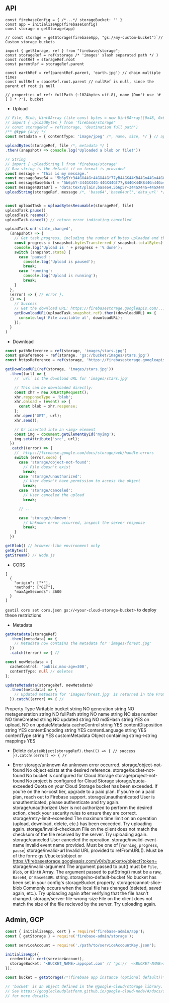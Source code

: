 ## API
```
const firebaseConfig = { /*...*/ storageBucket: '' }
const app = initializeApp(firebaseConfig)
const storage = getStorage(app)

// const storage = getStorage(firebaseApp, "gs://my-custom-bucket")`// Custom storage buckets

import { getStorage, ref } from "firebase/storage";
const storageRef = ref(storage /* 'images' slash separated path */ )
const rootRef = storageRef.root
const parentRsf = storageRef.parent

const earthRef = ref(parentRef.parent, 'earth.jpg') // chain multiple times
const nullRef = spaceRef.root.parent // nullRef is null, since the parent of root is null

// properties of ref: fullPath (~1024bytes utf-8), name (Don't use '# [ ] * ?'), bucket

```
- Upload
```ts
// File, Blob, Uint8Array (like const bytes = new Uint8Array([0x48, 0x65, 0x6c, 0x6c, 0x6f, 0x2c, 0x20, 0x77, 0x6f, 0x72, 0x6c, 0x64, 0x21]);)
// import { uploadBytes } from 'firebase/storage'
// const storageRef = ref(storage, 'destination full path')
/** @type {any} */
const metadata = { contentType: 'image/jpeg' /*, name, size, */ } // application/octet-stream is added if no ext

uploadBytes(storageRef, file /*, metadata */ )
.then((snapshot) => console.log('Uploaded a blob or file!'))

// String
// import { uploadString } from 'firebase/storage'
// Raw string is the default if no format is provided
const message = 'This is my message.'
const messageBase64 = '5b6p5Y+344GX44G+44GX44Gf77yB44GK44KB44Gn44Go44GG77yB'
const messageBase64url = '5b6p5Y-344GX44G-44GX44Gf77yB44GK44KB44Gn44Go44GG77yB'
const message4DataUrl = 'data:text/plain;base64,5b6p5Y+344GX44G+44GX44Gf77yB44GK44KB44Gn44Go44GG77yB'
uploadString(storageRef, message /*, 'base64','base64url','data_url' */ )


const uploadTask = uploadBytesResumable(storageRef, file)
uploadTask.pause()
uploadTask.resume()
uploadTask.cancel() // return error indicating cancelled

uploadTask.on('state_changed', 
  (snapshot) => {
    // Get task progress, including the number of bytes uploaded and the total number of bytes to be uploaded
    const progress = (snapshot.bytesTransferred / snapshot.totalBytes) * 100;
    console.log('Upload is ' + progress + '% done');
    switch (snapshot.state) {
      case 'paused':
        console.log('Upload is paused');
        break;
      case 'running':
        console.log('Upload is running');
        break;
    }
  }, 
  (error) => { // error }, 
  () => {
    // Success
    // Get the download URL: https://firebasestorage.googleapis.com/...
    getDownloadURL(uploadTask.snapshot.ref).then((downloadURL) => {
      console.log('File available at', downloadURL);
    });
  }
)

```

- Download
```ts
const pathReference = ref(storage, 'images/stars.jpg')
const gsReference = ref(storage, 'gs://bucket/images/stars.jpg')
const httpsReference = ref(storage, 'https://firebasestorage.googleapis.com/b/bucket/o/images%20stars.jpg') // URL escaped

getDownloadURL(ref(storage, 'images/stars.jpg'))
  .then((url) => {
    // `url` is the download URL for 'images/stars.jpg'

    // This can be downloaded directly:
    const xhr = new XMLHttpRequest();
    xhr.responseType = 'blob';
    xhr.onload = (event) => {
      const blob = xhr.response;
    };
    xhr.open('GET', url);
    xhr.send();

    // Or inserted into an <img> element
    const img = document.getElementById('myimg');
    img.setAttribute('src', url);
  })
  .catch((error) => { 
    //  https://firebase.google.com/docs/storage/web/handle-errors
    switch (error.code) {
      case 'storage/object-not-found':
        // File doesn't exist
        break;
      case 'storage/unauthorized':
        // User doesn't have permission to access the object
        break;
      case 'storage/canceled':
        // User canceled the upload
        break;

      // ...

      case 'storage/unknown':
        // Unknown error occurred, inspect the server response
        break;
    }
  })

getBlob() // browser-like environment only
getBytes() 
getStream() // Node.js
```

- CORS
```cors.json:
[
  {
    "origin": ["*"],
    "method": ["GET"],
    "maxAgeSeconds": 3600
  }
]
```
`gsutil cors set cors.json gs://<your-cloud-storage-bucket>` to deploy these restrictions

- Metadata
```ts
getMetadata(storageRef)
  .then((metadata) => {
    // Metadata now contains the metadata for 'images/forest.jpg'
  })
  .catch((error) => { // 

const newMetadata = {
  cacheControl: 'public,max-age=300',
  contentType: null // deletes
};

updateMetadata(storageRef, newMetadata)
  .then((metadata) => {
    // Updated metadata for 'images/forest.jpg' is returned in the Promise
  }).catch((error) => { // 

```
Property	Type	Writable
bucket	string	NO
generation	string	NO
metageneration	string	NO
fullPath	string	NO
name	string	NO
size	number	NO
timeCreated	string	NO
updated	string	NO
md5Hash	string	YES on upload, NO on updateMetadata
cacheControl	string	YES
contentDisposition	string	YES
contentEncoding	string	YES
contentLanguage	string	YES
contentType	string	YES
customMetadata	Object containing string->string mappings	YES

- Delete `deleteObject(storageRef).then(() => { // success }).catch((error) => { //`

- Error
storage/unknown	An unknown error occurred.
storage/object-not-found	No object exists at the desired reference.
storage/bucket-not-found	No bucket is configured for Cloud Storage
storage/project-not-found	No project is configured for Cloud Storage
storage/quota-exceeded	Quota on your Cloud Storage bucket has been exceeded. If you're on the no-cost tier, upgrade to a paid plan. If you're on a paid plan, reach out to Firebase support.
storage/unauthenticated	User is unauthenticated, please authenticate and try again.
storage/unauthorized	User is not authorized to perform the desired action, check your security rules to ensure they are correct.
storage/retry-limit-exceeded	The maximum time limit on an operation (upload, download, delete, etc.) has been excceded. Try uploading again.
storage/invalid-checksum	File on the client does not match the checksum of the file received by the server. Try uploading again.
storage/canceled	User canceled the operation.
storage/invalid-event-name	Invalid event name provided. Must be one of [`running`, `progress`, `pause`]
storage/invalid-url	Invalid URL provided to refFromURL(). Must be of the form: gs://bucket/object or https://firebasestorage.googleapis.com/v0/b/bucket/o/object?token=<TOKEN>
storage/invalid-argument	The argument passed to put() must be `File`, `Blob`, or `UInt8` Array. The argument passed to putString() must be a raw, `Base64`, or `Base64URL` string.
storage/no-default-bucket	No bucket has been set in your config's storageBucket property.
storage/cannot-slice-blob	Commonly occurs when the local file has changed (deleted, saved again, etc.). Try uploading again after verifying that the file hasn't changed.
storage/server-file-wrong-size	File on the client does not match the size of the file recieved by the server. Try uploading again.


## Admin, GCP
```ts
const { initializeApp, cert } = require('firebase-admin/app');
const { getStorage } = require('firebase-admin/storage');

const serviceAccount = require('./path/to/serviceAccountKey.json');

initializeApp({
  credential: cert(serviceAccount),
  storageBucket: '<BUCKET_NAME>.appspot.com' // "gs://  <<BUCKET-NAME>>  .appspot.com" in Firebase console
});

const bucket = getStorage(/*(firebase app instance (optional default))*/).bucket(/*(backet name (optional default))*/);

// 'bucket' is an object defined in the @google-cloud/storage library.
// See https://googlecloudplatform.github.io/google-cloud-node/#/docs/storage/latest/storage/bucket
// for more details.
```
